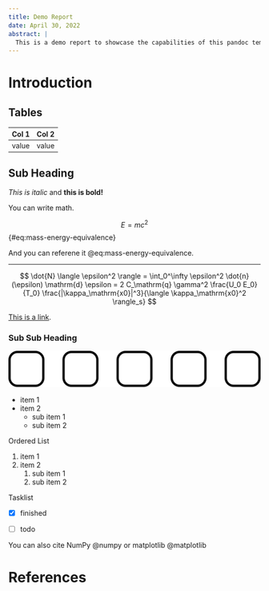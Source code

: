 ```yaml
---
title: Demo Report
date: April 30, 2022
abstract: |
  This is a demo report to showcase the capabilities of this pandoc template.
---
```


# Introduction

## Tables

| Col 1 | Col 2 |
| ----- | ----- |
| value | value |

## Sub Heading

*This is italic* and **this is bold!**

You can write math.

$$ E = m c^2
$$ {#eq:mass-energy-equivalence}

And you can referene it @eq:mass-energy-equivalence.

---

$$ \dot{N} \langle \epsilon^2 \rangle = \int_0^\infty \epsilon^2 \dot{n}(\epsilon) \mathrm{d} \epsilon = 2 C_\mathrm{q} \gamma^2 \frac{U_0 E_0}{T_0} \frac{|\kappa_\mathrm{x0}|^3}{\langle \kappa_\mathrm{x0}^2 \rangle_s} $$

[This is a link](https://github.com/andreasfelix).

### Sub Sub Heading

![This is an examplary fig caption](figures/example.svg)

* item 1
* item 2
    * sub item 1
    * sub item 2

Ordered List

1. item 1
1. item 2
    1. sub item 1
    1. sub item 2

Tasklist

- [x] finished
- [ ] todo


You can also cite NumPy @numpy or matplotlib @matplotlib

# References
